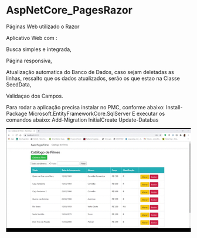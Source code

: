 # AspNetCore_PagesRazor
Páginas Web utilizado o Razor

Aplicativo Web com :

Busca simples e integrada,

Página responsiva,

Atualização automatica do Banco de Dados, caso sejam deletadas as linhas, ressalto que os dados atualizados, serão os que estao na Classe SeedData,

Validaçao dos Campos.

Para rodar a aplicação precisa instalar no  PMC, conforme abaixo:
Install-Package Microsoft.EntityFrameworkCore.SqlServer
E executar os comandos abaixo:
Add-Migration InitialCreate 
Update-Databas

![AspnetCore](https://github.com/CarlosAlexFO/AspNetCore_PagesRazor/blob/master/AspnetCore.gif)



